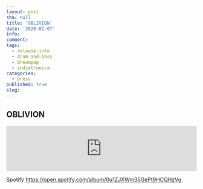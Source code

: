 ```yaml
---
layout: post
sha: null
title: 'OBLIVION'
date: '2020-02-07'
info: 
comment: 
tags:
  - release-info
  - drum-and-bass
  - dreampop
  - indietronica
categories:
  - press
published: true
slug: 
---
```


## OBLIVION

<iframe style="border: 0; width: 100%; height: 120px;" src="https://bandcamp.com/EmbeddedPlayer/album=219194279/size=large/bgcol=333333/linkcol=e99708/tracklist=false/artwork=small/transparent=true/" seamless><a href="https://sparkdnb.bandcamp.com/album/oblivion">OBLIVION by SFSQ</a></iframe>


Spotify
https://open.spotify.com/album/0u1ZJXWm35GePt9HCQHzVg